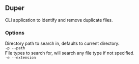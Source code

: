 ## Duper
CLI application to identify and remove duplicate files.  

### Options
Directory path to search in, defaults to current directory.  
`-p --path`  
File types to search for, will search any file type if not specified.  
`-e --extension`  
